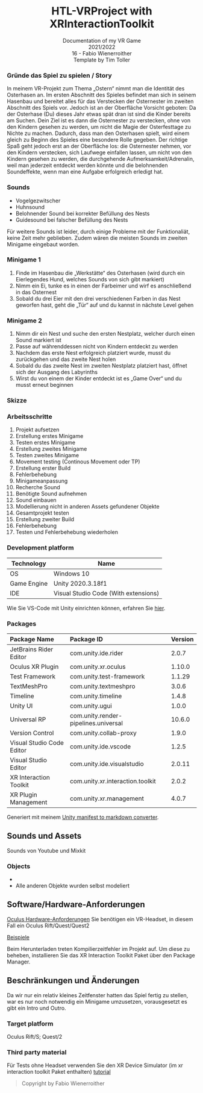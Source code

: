 <h1 align="center">HTL-VRProject with XRInteractionToolkit</h1>
<div align="center">Documentation of my VR Game</div>
<div align="center">2021/2022</div>
<div align="center">16 - Fabio Wienerroither</div>
<div align="center">Template by Tim Toller</div>


### Gründe das Spiel zu spielen / Story

In meinem VR-Projekt zum Thema „Ostern“ nimmt man die Identität des Osterhasen an. Im ersten Abschnitt des Spieles befindet man sich in seinem Hasenbau und bereitet alles für das Verstecken der Osternester im zweiten Abschnitt des Spiels vor. Jedoch ist an der Oberfläche Vorsicht geboten: Da der Osterhase (Du) dieses Jahr etwas spät dran ist sind die Kinder bereits am Suchen. Dein Ziel ist es dann die Osternester zu verstecken, ohne von den Kindern gesehen zu werden, um nicht die Magie der Osterfesttage zu Nichte zu machen.
Dadurch, dass man den Osterhasen spielt, wird einem gleich zu Beginn des Spieles eine besondere Rolle gegeben. Der richtige Spaß geht jedoch erst an der Oberfläche los: die Osternester nehmen, vor den Kindern verstecken, sich Laufwege einfallen lassen, um nicht von den Kindern gesehen zu werden, die durchgehende Aufmerksamkeit/Adrenalin, weil man jederzeit entdeckt werden könnte und die belohnenden Soundeffekte, wenn man eine Aufgabe erfolgreich erledigt hat. 


### Sounds

- Vogelgezwitscher
- Huhnsound
- Belohnender Sound bei korrekter Befüllung des Nests
- Guidesound bei falscher Befüllung des Nests

Für weitere Sounds ist leider, durch einige Probleme mit der Funktionaliät, keine Zeit mehr geblieben. Zudem wären die meisten Sounds im zweiten Minigame eingebaut worden.

### Minigame 1

1.	Finde im Hasenbau die „Werkstätte“ des Osterhasen (wird durch ein Eierlegendes Hund, welches Sounds von sich gibt markiert)
2.	Nimm ein Ei, tunke es in einen der Farbeimer und wirf es anschließend in das Osternest
3.	Sobald du drei Eier mit den drei verschiedenen Farben in das Nest geworfen hast, geht die „Tür“ auf und du kannst in nächste Level gehen


### Minigame 2

1.	Nimm dir ein Nest und suche den ersten Nestplatz, welcher durch einen Sound markiert ist
2.	Passe auf währenddessen nicht von Kindern entdeckt zu werden
3.	Nachdem das erste Nest erfolgreich platziert wurde, musst du zurückgehen und das zweite Nest holen
4.	Sobald du das zweite Nest im zweiten Nestplatz platziert hast, öffnet sich der Ausgang des Labyrinths 
5.	Wirst du von einem der Kinder entdeckt ist es „Game Over“ und du musst erneut beginnen


### Skizze



### Arbeitsschritte

1.	Projekt aufsetzen
2.	Erstellung erstes Minigame
3.	Testen erstes Minigame
4.	Erstellung zweites Minigame
5.	Testen zweites Minigame
6.	Movement testing (Continous Movement oder TP)
7.	Erstellung erster Build
8.	Fehlerbehebung
9.	Minigameanpassung
10.	Recherche Sound
11.	Benötigte Sound aufnehmen
12.	Sound einbauen
13.	Modellierung nicht in anderen Assets gefundener Objekte
14.	Gesamtprojekt testen
15.	Erstellung zweiter Build
16.	Fehlerbehebung
17.	Testen und Fehlerbehebung wiederholen


### Development platform

| Technology  | Name                                 |
| ----------- | ------------------------------------ |
| OS          | Windows 10                           |
| Game Engine | Unity 2020.3.18f1                    |
| IDE         | Visual Studio Code (With extensions) |

Wie Sie VS-Code mit Unity einrichten können, erfahren Sie [hier](https://code.visualstudio.com/docs/other/unity).

### Packages

| Package Name              | Package ID                           | Version |
| :------------------------ | :----------------------------------- | :------ |
| JetBrains Rider Editor    | com.unity.ide.rider                  | 2.0.7   |
| Oculus XR Plugin          | com.unity.xr.oculus                  | 1.10.0  |
| Test Framework            | com.unity.test-framework             | 1.1.29  |
| TextMeshPro               | com.unity.textmeshpro                | 3.0.6   |
| Timeline                  | com.unity.timeline                   | 1.4.8   |
| Unity UI                  | com.unity.ugui                       | 1.0.0   |
| Universal RP              | com.unity.render-pipelines.universal | 10.6.0  |
| Version Control           | com.unity.collab-proxy               | 1.9.0   |
| Visual Studio Code Editor | com.unity.ide.vscode                 | 1.2.5   |
| Visual Studio Editor      | com.unity.ide.visualstudio           | 2.0.11  |
| XR Interaction Toolkit    | com.unity.xr.interaction.toolkit     | 2.0.2   |
| XR Plugin Management      | com.unity.xr.management              | 4.0.7   |

Generiert mit meinem [Unity manifest to markdown converter](https://timtoller.github.io/unity-manifest-to-markdown/).

## Sounds und Assets

Sounds von Youtube und Mixkit

### Objects

- [Huhn]: https://www.cgtrader.com/free-3d-models/animals/bird/christmas-chicken-grey-low-polygon-art-bird
- Alle anderen Objekte wurden selbst modeliert


## Software/Hardware-Anforderungen

[Oculus Hardware-Anforderungen](https://support.oculus.com/248749509016567/)
Sie benötigen ein VR-Headset, in diesem Fall ein Oculus Rift/Quest/Quest2

[Beispiele](https://github.com/Unity-Technologies/XR-Interaction-Toolkit-Examples)

Beim Herunterladen treten Kompilierzeitfehler im Projekt auf. Um diese zu beheben, installieren Sie das XR Interaction Toolkit Paket über den Package Manager.


## Beschränkungen und Änderungen

Da wir nur ein relativ kleines Zeitfenster hatten das Spiel fertig zu stellen, war es nur noch notwendig ein Minigame umzusetzen, vorausgesetzt es gibt ein Intro und Outro.


### Target platform

Oculus Rift/S; Quest/2


### Third party material

Für Tests ohne Headset verwenden Sie den XR Device Simulator (im xr interaction toolkit Paket enthalten) [tutorial](https://www.youtube.com/watch?v=d4bTpkvBwrs)

> Copyright by Fabio Wienerroither
